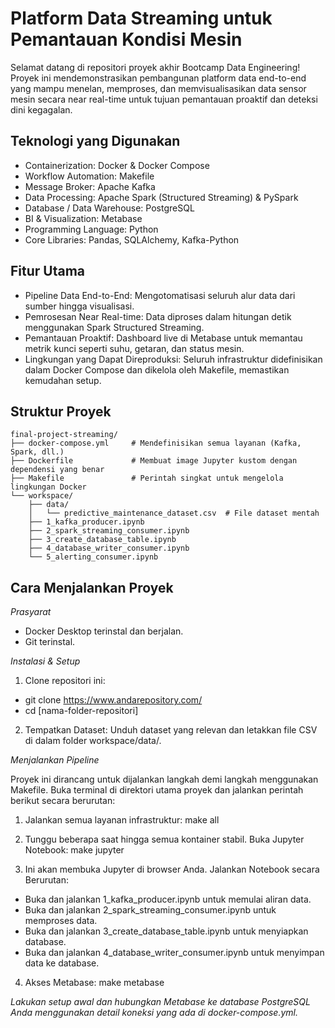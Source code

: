 # Platform Data Streaming untuk Pemantauan Kondisi Mesin

Selamat datang di repositori proyek akhir Bootcamp Data Engineering! 
Proyek ini mendemonstrasikan pembangunan platform data end-to-end yang mampu menelan, memproses, dan memvisualisasikan data sensor mesin secara near real-time untuk tujuan pemantauan proaktif dan deteksi dini kegagalan.

## Teknologi yang Digunakan
- Containerization: Docker & Docker Compose
- Workflow Automation: Makefile
- Message Broker: Apache Kafka
- Data Processing: Apache Spark (Structured Streaming) & PySpark
- Database / Data Warehouse: PostgreSQL
- BI & Visualization: Metabase
- Programming Language: Python
- Core Libraries: Pandas, SQLAlchemy, Kafka-Python

## Fitur Utama
- Pipeline Data End-to-End: Mengotomatisasi seluruh alur data dari sumber hingga visualisasi.
- Pemrosesan Near Real-time: Data diproses dalam hitungan detik menggunakan Spark Structured Streaming.
- Pemantauan Proaktif: Dashboard live di Metabase untuk memantau metrik kunci seperti suhu, getaran, dan status mesin.
- Lingkungan yang Dapat Direproduksi: Seluruh infrastruktur didefinisikan dalam Docker Compose dan dikelola oleh Makefile, memastikan kemudahan setup.

## Struktur Proyek
```
final-project-streaming/
├── docker-compose.yml     # Mendefinisikan semua layanan (Kafka, Spark, dll.)
├── Dockerfile             # Membuat image Jupyter kustom dengan dependensi yang benar
├── Makefile               # Perintah singkat untuk mengelola lingkungan Docker
└── workspace/
    ├── data/
    │   └── predictive_maintenance_dataset.csv  # File dataset mentah
    ├── 1_kafka_producer.ipynb
    ├── 2_spark_streaming_consumer.ipynb
    ├── 3_create_database_table.ipynb
    ├── 4_database_writer_consumer.ipynb
    └── 5_alerting_consumer.ipynb
```

## Cara Menjalankan Proyek
*Prasyarat*
- Docker Desktop terinstal dan berjalan.
- Git terinstal.

*Instalasi & Setup*
1. Clone repositori ini:
- git clone https://www.andarepository.com/
- cd [nama-folder-repositori]
2. Tempatkan Dataset: Unduh dataset yang relevan dan letakkan file CSV di dalam folder workspace/data/.

*Menjalankan Pipeline*

Proyek ini dirancang untuk dijalankan langkah demi langkah menggunakan Makefile. Buka terminal di direktori utama proyek dan jalankan perintah berikut secara berurutan:

1. Jalankan semua layanan infrastruktur:
make all

2. Tunggu beberapa saat hingga semua kontainer stabil.
Buka Jupyter Notebook:
make jupyter

3. Ini akan membuka Jupyter di browser Anda.
Jalankan Notebook secara Berurutan:
- Buka dan jalankan 1_kafka_producer.ipynb untuk memulai aliran data.
- Buka dan jalankan 2_spark_streaming_consumer.ipynb untuk memproses data.
- Buka dan jalankan 3_create_database_table.ipynb untuk menyiapkan database.
- Buka dan jalankan 4_database_writer_consumer.ipynb untuk menyimpan data ke database.

4. Akses Metabase:
make metabase

*Lakukan setup awal dan hubungkan Metabase ke database PostgreSQL Anda menggunakan detail koneksi yang ada di docker-compose.yml.*


    
